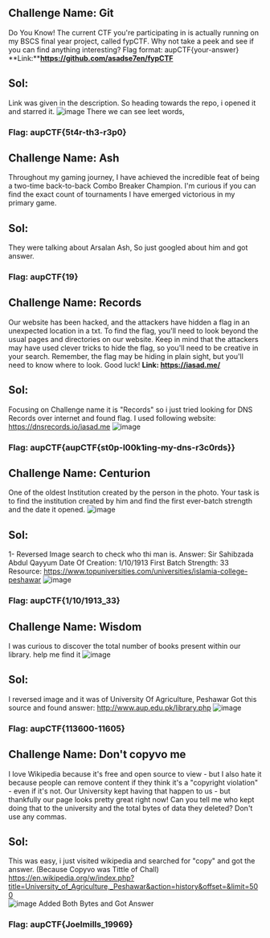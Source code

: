 ## Challenge Name: Git
Do You Know! The current CTF you're participating in is actually running on my BSCS final year project, called fypCTF. Why not take a peek and see if you can find anything interesting?
Flag format: aupCTF{your-answer}
**Link:****https://github.com/asadse7en/fypCTF**
## Sol:
Link was given in the description. So heading towards the repo, i opened it and starred it.
![image](https://github.com/Mikivirus0/aupctf23/assets/85563293/af1653c7-1453-4a7a-b27d-820f441d3e61)
There we can see leet words, 
### Flag: aupCTF{5t4r-th3-r3p0}

## Challenge Name: Ash
Throughout my gaming journey, I have achieved the incredible feat of being a two-time back-to-back Combo Breaker Champion. I'm curious if you can find the exact count of tournaments I have emerged victorious in my primary game.
## Sol:
They were talking about Arsalan Ash, So just googled about him and got answer.
### Flag: aupCTF{19}

## Challenge Name: Records
Our website has been hacked, and the attackers have hidden a flag in an unexpected location in a txt. To find the flag, you'll need to look beyond the usual pages and directories on our website. Keep in mind that the attackers may have used clever tricks to hide the flag, so you'll need to be creative in your search. Remember, the flag may be hiding in plain sight, but you'll need to know where to look. Good luck!
**Link: https://iasad.me/**
## Sol:
Focusing on Challenge name it is "Records" so i just tried looking for DNS Records over internet and found flag.
I used following website:
https://dnsrecords.io/iasad.me
![image](https://github.com/Mikivirus0/aupctf23/assets/85563293/234bcb46-dbe4-4426-aa69-9d266566a92d)
### Flag: aupCTF{aupCTF{st0p-l00k1ing-my-dns-r3c0rds}}

## Challenge Name: Centurion
One of the oldest Institution created by the person in the photo. Your task is to find the institution created by him and find the first ever-batch strength and the date it opened.
![image](https://github.com/Mikivirus0/aupctf23/assets/85563293/ae2852e3-7aa1-4870-acff-7322599f9f4b)
## Sol:
1- Reversed Image search to check who thi man is. 
Answer: Sir Sahibzada Abdul Qayyum
Date Of Creation: 1/10/1913 
First Batch Strength: 33
Resource:
https://www.topuniversities.com/universities/islamia-college-peshawar 
![image](https://github.com/Mikivirus0/aupctf23/assets/85563293/81f91405-bbc0-4358-ab4c-eb9c22f0b28c)
### Flag: aupCTF{1/10/1913_33}

## Challenge Name: Wisdom
I was curious to discover the total number of books present within our library. help me find it
![image](https://github.com/Mikivirus0/aupctf23/assets/85563293/4911f9f4-043d-4ba3-98d4-48333d2e54ae)
## Sol:
I reversed image and it was of University Of Agriculture, Peshawar
Got this source and found answer:
http://www.aup.edu.pk/library.php
![image](https://github.com/Mikivirus0/aupctf23/assets/85563293/5e7a52bc-98ff-4d69-9ac4-df8684f9b530)
### Flag: aupCTF{113600-11605}

## Challenge Name: Don't copyvo me
I love Wikipedia because it's free and open source to view - but I also hate it because people can remove content if they think it's a "copyright violation" - even if it's not. Our University kept having that happen to us - but thankfully our page looks pretty great right now!
Can you tell me who kept doing that to the university and the total bytes of data they deleted? Don't use any commas.
## Sol:
This was easy, i just visited wikipedia and searched for "copy" and got the answer. (Because Copyvo was Tittle of Chall)
https://en.wikipedia.org/w/index.php?title=University_of_Agriculture,_Peshawar&action=history&offset=&limit=500  
![image](https://github.com/Mikivirus0/aupctf23/assets/85563293/38c11119-346c-427e-b2b0-854fb77b6a72)
Added Both Bytes and Got Answer
### Flag: aupCTF{Joelmills_19969}





